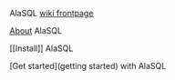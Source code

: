AlaSQL [wiki frontpage](Home)

[About](readme) AlaSQL

[[Install]] AlaSQL

[Get started](getting started) with AlaSQL
